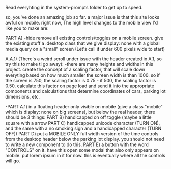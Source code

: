 Read everyhting in the system-prompts folder to get up to speed.

so, you've done an amazing job so far. a major issue is that this site looks awful on mobile. right now, The high level changes to the mobile view I'd like you to make are:

PART A) -hide remove all existing controls/toggles on a mobile screen. give the existing stuff a .desktop class that we give display: none with a global media query on a "small" screen (Let's call it under 600 pixels wide to start)

A.A.1) (There's a weird scroll under issue with the header created in A.1, so try this to make ti go away):
  -there are many heights and widths in this project. create the concept of a scaling factor, that will scale down everyting based on how much smaller the screen width is than 1000. so if the screen is 750, the scaling factor is 0.75 - if 500, the scaling factor is 0.50. calculate this factor on page load and send it into the appropriate components and calculations that determine coordinates of cars, parking lot dimensions, etc.

-PART A.1) in a floating header only visible on mobile (give a class "mobile" which is display: none on big screens), but below the real header, there should be 3 things:
    PART B) handicapped on off toggle (maybe a little square with a arrow PART C) handicapped unicode character (TURN ON), and the same with a no smoking sign and a handicapped character (TURN OFF))
    PART D) put a MOBILE ONLY full width version of the time controls from the desktop header below the parking lot display. you should not need to write a new component to do this.
    PART E) a button with the word "CONTROLS" on it. have this open some modal that also only appears on mobile. put lorem ipsum in it for now. this is eventually where all the controls will go.